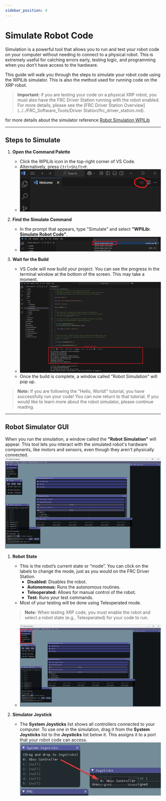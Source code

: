 ```yaml
---
sidebar_position: 4
---
```


# Simulate Robot Code

Simulation is a powerful tool that allows you to run and test your robot code on your computer without needing to connect to a physical robot. This is extremely useful for catching errors early, testing logic, and programming when you don't have access to the hardware.

This guide will walk you through the steps to simulate your robot code using the WPILib simulator. This is also the method used for running code on the XRP robot.

> **Important:** if you are testing your code on a physical XRP robot, you must also have the FRC Driver Station running with the robot enabled. For more details, please see the [FRC Driver Station Overview](../../FRC_Software_Tools/Driver Station/frc_driver_station.md).

for more details about the simulator reference [Robot Simulation WPILib](https://docs.wpilib.org/en/stable/docs/software/wpilib-tools/robot-simulation/simulation-gui.html)

---

## Steps to Simulate

1.  **Open the Command Palette**
    *   Click the WPILib icon in the top-right corner of VS Code.
    *   Alternatively, press `Ctrl+Shift+P`.
    *   ![WPILib icon](Step2_WPILib_icon.png)

2.  **Find the Simulate Command**
    *   In the prompt that appears, type "Simulate" and select **"WPILib: Simulate Robot Code"**.
    *   ![Simulate Robot Selection](Simulate_Robot_Selection.png)

3.  **Wait for the Build**
    *   VS Code will now build your project. You can see the progress in the terminal window at the bottom of the screen. This may take a moment.
    *   ![Terminal Window](Terminal_Window.png)
    *   Once the build is complete, a window called "Robot Simulation" will pop up.

> **Note:** If you are following the "Hello, World!" tutorial, you have successfully run your code! You can now return to that tutorial. If you would like to learn more about the robot simulator, please continue reading.

---

## Robot Simulator GUI

When you run the simulation, a window called the **"Robot Simulation"** will appear. This tool lets you interact with the simulated robot's hardware components, like motors and sensors, even though they aren't physically connected.
![Robot Simulation](Robot_Simulation_main.png)

1. **Robot State**
    * This is the robot’s current state or “mode”. You can click on the labels to change the mode, just as you would on the FRC Driver Station.
        * **Disabled:** Disables the robot.
        * **Autonomous:** Runs the autonomous routines.
        * **Teleoperated:** Allows for manual control of the robot.
        * **Test:** Runs your test commands.
    * Most of your testing will be done using Teleoperated mode.
    > **Note:** When testing XRP code, you must enable the robot and select a robot state (e.g., Teleoperated) for your code to run.
    *   ![Robot State](Robot_State.png)
    
2. **Simulator Joystick**
    * The **System Joysticks** list shows all controllers connected to your computer. To use one in the simulation, drag it from the **System Joysticks** list to the **Joysticks** list below it. This assigns it to a port that your robot code can access.
    ![Add Joystick](sim-gui-dragging-joysticks.webp)


